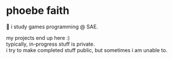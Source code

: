 # phoebe faith
💾 i study games programming @ SAE.  
  
my projects end up here :)  
typically, in-progress stuff is private.  
i try to make completed stuff public, but sometimes i am unable to.
